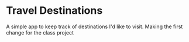 # Travel Destinations

A simple app to keep track of destinations I'd like to visit.
Making the first change for the class project
